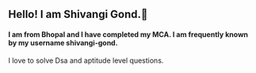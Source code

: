 ## Hello! I am Shivangi Gond.👏
<h4>I am from Bhopal and I have completed my MCA. I am frequently known by my username shivangi-gond.</h4>
<p>I love to solve Dsa and aptitude level questions.</p>
<p>
<!--
**Shivangigond/Shivangigond** is a ✨ _special_ ✨ repository because its `README.md` (this file) appears on your GitHub profile.

Here are some ideas to get you started:

- 🔭 I’m currently working on ...
- 🌱 I’m currently learning ...
- 👯 I’m looking to collaborate on ...
- 🤔 I’m looking for help with ...
- 💬 Ask me about ...
- 📫 How to reach me: ...
- 😄 Pronouns: ...
- ⚡ Fun fact: ...
-->
